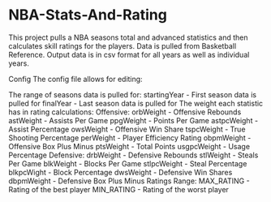 # NBA-Stats-And-Rating
This project pulls a NBA seasons total and advanced statistics and then calculates skill ratings for the players. Data is pulled from Basketball Reference. Output data is in csv format for all years as well as individual years.

Config
The config file allows for editing:

The range of seasons data is pulled for:
startingYear - First season data is pulled for
finalYear - Last season data is pulled for
The weight each statistic has in rating calculations:
Offensive:
orbWeight - Offensive Rebounds
astWeight - Assists Per Game
ppgWeight - Points Per Game
astpcWeight - Assist Percentage
owsWeight - Offensive Win Share
tspcWeight - True Shooting Percentage
perWeight - Player Efficiency Rating
obpmWeight - Offensive Box Plus Minus
ptsWeight - Total Points
usgpcWeight - Usage Percentage
Defensive:
drbWeight - Defensive Rebounds
stlWeight - Steals Per Game
blkWeight - Blocks Per Game
stlpcWeight - Steal Percentage
blkpcWight - Block Percentage
dwsWeight - Defensive Win Shares
dbpmWeight - Defensive Box Plus Minus
Ratings Range:
MAX_RATING - Rating of the best player
MIN_RATING - Rating of the worst player
